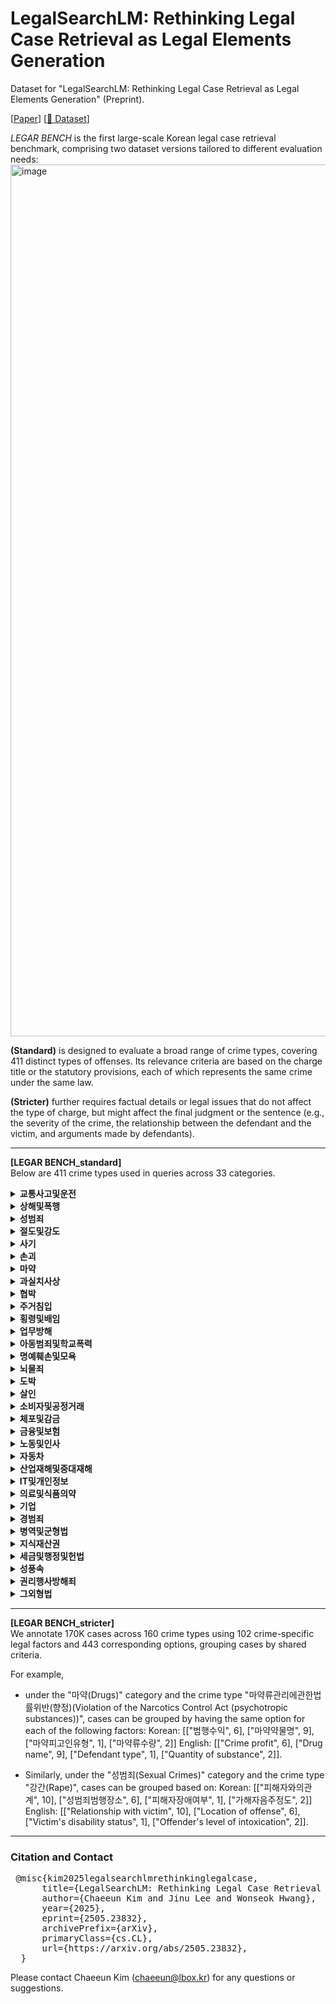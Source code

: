 # LegalSearchLM: Rethinking Legal Case Retrieval as Legal Elements Generation

Dataset for "LegalSearchLM: Rethinking Legal Case Retrieval as Legal Elements Generation" (Preprint).  

[[Paper](https://arxiv.org/abs/2505.23832)] [[🤗 Dataset](https://huggingface.co/datasets/Chaeeun-Kim/LEGAR_BENCH)]

*LEGAR BENCH* is the first large-scale Korean legal case retrieval benchmark, comprising two dataset versions tailored to different evaluation needs:
<img width="1395" alt="image" src="https://github.com/user-attachments/assets/ab0ba6ac-63dc-4dc5-a29d-088c63ad7fa8" />

**(Standard)** is designed to evaluate a broad range of crime types, covering 411 distinct types of offenses. Its relevance criteria are based on the charge title or the statutory provisions, each of which represents the same crime under the same law.  

**(Stricter)**  further requires factual details or legal issues that do not affect the type of charge, but might affect the final judgment or the sentence (e.g., the severity of the crime, the relationship between the defendant and the victim, and arguments made by defendants).


-----
**[LEGAR BENCH_standard]**  
Below are 411 crime types used in queries across 33 categories. 
<details> 
<summary><strong>교통사고및운전</strong></summary> 
<br>
  
| crime type    | 
|--------------------|
|  도로교통법위반(음주운전)  |
|  도로교통법위반(음주측정거부)  |
|  특정범죄가중처벌등에관한법률위반(도주치상)  |
|  도로교통법위반(사고후미조치)  |
|  특정범죄가중처벌등에관한법률위반(위험운전치상)  |
|  도로교통법위반(무면허운전)  |
|  교통사고처리특례법위반(치상)  |
|  특정범죄가중처벌등에관한법률위반(운전자폭행등)  |
|  교통사고처리특례법위반(치사)  |
|  도로교통법위반(공동위험행위)  |
|  특정범죄가중처벌등에관한법률위반(위험운전치사)  |
|  특정범죄가중처벌등에관한법률위반(어린이보호구역치상)  |
|  특정범죄가중처벌등에관한법률위반(어린이보호구역치사)  |
</details>

<details> 
<summary><strong>상해및폭행</strong></summary> 
<br>

| crime type    | 
|--------------------|
|  특수상해  |
|  폭행  |
|  상해  |
|  폭력행위등처벌에관한법률위반(폭행)  |
|  폭력행위등처벌에관한법률위반(상해)  |
|  특수폭행  |
|  특수상해미수  |
|  폭력행위등처벌에관한법률위반(단체등의구성·활동)  |
|  특수폭행치상  |
|  폭행치사  |
|  폭행치상  |
|  존속상해  |
|  상습폭행  |
|  상해치사  |
|  상습상해  |
|  존속폭행  |
|  폭력행위등처벌에관한법률위반(폭행재범)  |
|  폭력행위등처벌에관한법률위반(상해재범)  |
|  특수존속폭행  |
|  중상해  |
|  상습특수상해  |
|  폭력행위등처벌에관한법률위반(존속상해)  |
|  존속폭행치상  |
|  상습존속폭행  |
|  상습특수폭행  |
|  존속폭행치사  |
|  상해미수  |
|  특수존속상해  |
|  폭력행위등처벌에관한법률위반(존속폭행)  |
|  폭력행위등처벌에관한법률위반(존속상해재범)  |
|  폭력행위등처벌에관한법률위반(존속폭행재범)  |
</details>

<details> 
<summary><strong>성범죄</strong></summary> 
<br>

| crime type    | 
|--------------------|
|  성매매알선등행위의처벌에관한법률위반(성매매알선등)  |
|  강제추행  |
|  성폭력범죄의처벌등에관한특례법위반(카메라등이용촬영)  |
|  성폭력범죄의처벌등에관한특례법위반(촬영물등이용협박)  |
|  아동·청소년의성보호에관한법률위반(성착취물소지등)  |
|  성폭력범죄의처벌등에관한특례법위반(공중밀집장소에서의추행)  |
|  성폭력범죄의처벌등에관한특례법위반(장애인위계등간음)  |
|  성폭력범죄의처벌등에관한특례법위반(장애인위계등추행)  |
|  아동·청소년의성보호에관한법률위반(강제추행)  |
|  성폭력범죄의처벌등에관한특례법위반(장애인강제추행)  |
|  준강제추행  |
|  강간  |
|  성폭력범죄의처벌등에관한특례법위반(비밀준수등)  |
|  미성년자의제강간  |
|  준강간  |
|  미성년자의제유사강간  |
|  강간미수  |
|  주거침입강제추행  |
|  성폭력범죄의처벌등에관한특례법위반(장애인준강제추행)  |
|  성폭력범죄의처벌등에관한특례법위반(13세미만미성년자강제추행)  |
|  유사강간상해치상  |
|  성폭력범죄의처벌등에관한특례법위반(13세미만미성년자위계등추행)  |
|  성폭력범죄의처벌등에관한특례법위반(특수강간)  |
|  성폭력범죄의처벌등에관한특례법위반(업무상위력등에의한추행)  |
|  성폭력범죄의처벌등에관한특례법위반(카메라등이용촬영물반포등)  |
|  성폭력범죄의처벌등에관한특례법위반(통신매체이용음란)  |
|  유사강간  |
|  아동·청소년의성보호에관한법률위반(성매수등)  |
|  준강간미수  |
|  강간상해치상  |
|  성폭력범죄의처벌등에관한특례법위반(친족관계에의한준강제추행)  |
|  아동·청소년의성보호에관한법률위반(강간)  |
|  아동·청소년의성보호에관한법률위반(강간등상해치상)  |
|  성폭력범죄의처벌등에관한특례법위반(친족관계에의한강간)  |
|  강제추행상해치상  |
|  아동·청소년의성보호에관한법률위반(준강제추행)  |
|  성폭력범죄의처벌등에관한특례법위반(친족관계에의한강제추행)  |
|  아동·청소년의성보호에관한법률위반(준강간)  |
|  아동·청소년의성보호에관한법률위반(성착취물제작등)  |
|  주거침입강간  |
|  성폭력범죄의처벌등에관한특례법위반(카메라등이용촬영물소지등)  |
|  강간미수상해치상  |
|  스토킹범죄의처벌등에관한법률위반스토킹처벌  |
|  성폭력범죄의처벌등에관한특례법위반(성적목적다중이용장소침입)  |
|  강제추행미수상해치상  |
|  주거침입준강제추행  |
|  유사강간미수  |
|  성폭력범죄의처벌등에관한특례법위반(촬영물등이용강요)  |
|  성매매알선등행위의처벌에관한법률위반(성매매광고)  |
|  야간주거침입절도강간  |
|  야간주거침입절도미수강간  |
|  특수강도강간  |
|  특수강도미수강간  |
|  준유사강간  |
|  특수강도강제추행  |
|  성폭력범죄의처벌등에관한특례법위반(특수강제추행)  |
|  스토킹범죄의처벌등에관한법률위반잠정조치불이행  |
|  성폭력범죄의처벌등에관한특례법위반(상습카메라등이용촬영·반포등)  |
|  성매매알선등행위의처벌에관한법률위반(성매매)  |
|  미성년자의제강간예비음모  |
|  아동·청소년의성보호에관한법률위반(성착취물배포등)  |
|  성폭력범죄의처벌등에관한특례법위반(강간등상해치상)  |
|  성폭력범죄의처벌등에관한특례법위반(13세미만미성년자준강간)  |
|  성폭력범죄의처벌등에관한특례법위반(13세미만미성년자유사성행위)  |
|  성폭력범죄의처벌등에관한특례법위반(13세미만미성년자강간)  |
|  성폭력범죄의처벌등에관한특례법위반(13세미만미성년자준강제추행)  |
|  성폭력범죄의처벌등에관한특례법위반(장애인준유사성행위)  |
|  아동·청소년의성보호에관한법률위반(영리목적성착취물판매등)  |
|  성폭력범죄의처벌등에관한특례법위반(장애인준강간)  |
|  성폭력범죄의처벌등에관한특례법위반(특수준강간)  |
|  성폭력범죄의처벌등에관한특례법위반(영리목적카메라등이용촬영물반포등)  |
|  성폭력범죄의처벌등에관한특례법위반(장애인강간)  |
|  주거침입준유사강간  |
|  성폭력범죄의처벌등에관한특례법위반(13세미만미성년자위계등유사성행위)  |
|  성폭력범죄의처벌등에관한특례법위반(13세미만미성년자위계등간음)  |
|  주거침입유사강간  |
|  아동·청소년의성보호에관한법률위반(유사성행위)  |
|  특수절도강제추행  |
|  미성년자의제강제추행  |
|  강제추행미수  |
|  성폭력범죄의처벌등에관한특례법위반(친족관계에의한준강간)  |
|  아동·청소년의성보호에관한법률위반(위계등추행)  |
|  아동·청소년의성보호에관한법률위반(준유사성행위)  |
|  아동·청소년의성보호에관한법률위반(장애인간음)  |
|  아동·청소년의성보호에관한법률위반(강간등살인치사)  |
|  특수강도유사강간  |
|  성폭력범죄의처벌등에관한특례법위반(장애인유사성행위)  |
|  특수절도미수강제추행  |
|  준강제추행미수  |
|  주거침입준강간  |
|  성폭력범죄의처벌등에관한특례법위반(강간등살인치사)  |
|  아동·청소년의성보호에관한법률위반(위계등간음)  |
|  준유사강간미수  |
|  특수절도강간  |
|  특수절도미수강간  |
|  아동·청소년의성보호에관한법률위반(장애인추행)  |
|  준강제추행미수상해치상  |
|  야간주거침입절도강제추행  |
|  야간주거침입절도미수강제추행  |
|  피감독자간음  |
|  특수절도준강간  |
|  유사강간미수상해치상  |
|  특수강도미수강제추행  |
|  성폭력범죄의처벌등에관한특례법위반(특수준강제추행)  |
|  준강제추행상해치상  |
|  미성년자간음  |
|  준강간상해치상  |
|  준유사강간상해치상  |
|  성폭력범죄의처벌등에관한특례법위반(13세미만미성년자준유사성행위)  |
|  성폭력범죄의처벌등에관한특례법위반(허위영상물편집등)  |
|  성폭력범죄의처벌등에관한특례법위반(허위영상물반포등)  |
|  아동·청소년의성보호에관한법률위반(성착취목적대화등)  |
|  특수절도준강제추행  |
|  아동·청소년의성보호에관한법률위반(16세미만아동·청소년추행)  |
|  성폭력범죄의처벌등에관한특례법위반(영리목적허위영상물반포등)  |
|  아동·청소년의성보호에관한법률위반(16세미만아동·청소년간음)  |
|  특수강도미수유사강간  |
|  강간살인치사  |
|  특수절도미수준강제추행  |
|  피보호자간음  |
|  심신미약자간음  |
|  야간주거침입절도준강제추행  |
|  특수강도준강제추행  |
|  미성년자추행  |
|  야간주거침입절도미수준강제추행  |
|  야간주거침입절도유사강간  |
|  강간미수살인치사  |
|  심신미약자추행  |
|  아동·청소년의성보호에관한법률위반(위계등유사성행위)  |
|  준강간미수상해치상  |
|  특수절도유사강간  |
|  미성년자의제강간상해치상  |
</details>  


<details> 
<summary><strong>절도및강도</strong></summary> 
<br>

| crime type    | 
|--------------------|
|  특수절도  |
|  절도  |
|  야간건조물침입절도  |
|  절도미수  |
|  특수강도  |
|  야간주거침입절도미수  |
|  특수절도미수  |
|  야간주거침입절도  |
|  상습절도  |
|  강도  |
|  강도상해  |
|  야간건조물침입절도미수  |
|  강도강간  |
|  준강도  |
|  준특수강도  |
|  상습특수절도  |
|  특수강도미수  |
|  상습야간주거침입절도  |
|  야간방실침입절도  |
|  야간방실침입절도미수  |
|  강도살인  |
|  야간선박침입절도  |
|  강도예비  |
|  강도음모  |
|  상습야간건조물침입절도  |
|  강도미수  |
|  강도치상  |
|  강도살인미수  |
|  상습절도미수  |
|  준강도미수  |
|  강도치사  |
|  상습특수절도미수  |
|  야간선박침입절도미수  |
|  준특수강도미수  |
|  강도강간미수  |
|  상습야간건조물침입절도미수  |
|  상습야간방실침입절도  |
|  상습야간주거침입절도미수  |
</details>

<details> 
<summary><strong>사기</strong></summary> 
<br>

| crime type    | 
|--------------------|
|  사기  |
|  폭력행위등처벌에관한법률위반(공갈)  |
|  사기미수  |
|  컴퓨터등사용사기  |
|  특정경제범죄가중처벌등에관한법률위반(사기)  |
|  여신전문금융업법위반  |
|  공갈  |
|  공갈미수  |
|  상습사기  |
|  상습공갈  |
|  준사기  |
|  편의시설부정이용  |
|  특정경제범죄가중처벌등에관한법률위반(공갈)  |
|  컴퓨터등사용사기미수  |
|  특수공갈  |
|  특수공갈미수  |
|  상습준사기  |
|  준사기미수  |
|  상습공갈미수  |
|  폭력행위등처벌에관한법률위반(공갈재범)  |
|  상습사기미수  |
</details>


<details> 
<summary><strong>손괴</strong></summary> 
<br>

| crime type    | 
|--------------------|
|  재물손괴  |
|  특수재물손괴  |
|  폭력행위등처벌에관한법률위반(재물손괴)  |
|  재물손괴미수  |
|  폭력행위등처벌에관한법률위반(재물손괴재범)  |
</details>

<details> 
<summary><strong>마약</strong></summary> 
<br>

| crime type    | 
|--------------------|
|  마약류관리에관한법률위반(향정)  |
|  마약류관리에관한법률위반(대마)  |
|  마약류관리에관한법률위반(마약)  |
|  마약류관리에관한법률위반임시마약류향정  |
|  마약류관리에관한법률위반임시마약류대마  |
</details>


<details> 
<summary><strong>과실치사상</strong></summary> 
<br>

| crime type    | 
|--------------------|
|  업무상과실치사  |
|  업무상과실치상  |
|  과실치상  |
|  중과실치상  |
|  과실치사  |
|  중과실치사  |
</details>



<details> 
<summary><strong>협박</strong></summary> 
<br>

| crime type    | 
|--------------------|
|  협박  |
|  특수협박  |
|  폭력행위등처벌에관한법률위반(협박)  |
|  특수존속협박  |
|  특수협박미수  |
|  존속협박  |
|  상습협박  |
|  상습존속협박  |
|  협박미수  |
|  폭력행위등처벌에관한법률위반(협박재범)  |
|  상습특수협박  |
</details>



<details> 
<summary><strong>주거침입</strong></summary> 
<br>

| crime type    | 
|--------------------|
|  주거침입  |
|  건조물침입  |
|  퇴거불응  |
|  폭력행위등처벌에관한법률위반(주거침입)  |
|  특수주거침입  |
|  주거침입미수  |
|  건조물침입미수  |
|  특수건조물침입  |
|  방실침입  |
|  폭력행위등처벌에관한법률위반(퇴거불응)  |
|  특수건조물침입미수  |
|  특수주거침입미수  |
|  폭력행위등처벌에관한법률위반(주거침입재범)  |
|  방실침입미수  |
|  특수방실침입  |
</details>


<details> 
<summary><strong>횡령및배임</strong></summary> 
<br>

| crime type    | 
|--------------------|
|  횡령  |
|  점유이탈물횡령  |
|  배임  |
|  업무상배임  |
|  특정경제범죄가중처벌등에관한법률위반(배임)  |
|  배임증재  |
|  업무상횡령  |
|  특정경제범죄가중처벌등에관한법률위반(횡령)  |
|  배임수재  |
|  업무상배임미수  |
|  배임수재미수  |
|  횡령미수  |
|  배임미수  |
|  배임증재미수  |
|  업무상횡령미수  |
</details>



<details> 
<summary><strong>업무방해</strong></summary> 
<br>

| crime type    | 
|--------------------|
|  공무집행방해  |
|  공용물건손상  |
|  공용물건은닉  |
|  특수공무집행방해  |
|  특수공무집행방해치상  |
|  공용서류손상  |
|  위계공무집행방해  |
|  공용서류은닉  |
|  특수공용물건손상  |
|  공용서류무효  |
|  공용물건무효  |
|  공용전자기록등손상  |
|  특수공무집행방해치사  |
</details>


<details> 
<summary><strong>아동범죄및학교폭력</strong></summary> 
<br>

| crime type    | 
|--------------------|
|  청소년보호법위반  |
|  아동복지법위반(아동학대)  |
|  아동학대범죄의처벌등에관한특례법위반(아동학대살해)  |
|  아동복지법위반(아동유기·방임)  |
|  아동학대범죄의처벌등에관한특례법위반(아동학대치사)  |
|  아동복지법위반(상습아동학대)  |
|  아동복지법위반(상습아동유기·방임)  |
|  아동학대범죄의처벌등에관한특례법위반(아동복지시설종사자등의아동학대)  |
|  학교폭력예방및대책에관한법률위반  |
|  아동학대범죄의처벌등에관한특례법위반(아동학대중상해)  |
</details>

<details> 
<summary><strong>명예훼손및모욕</strong></summary> 
<br>

| crime type    | 
|--------------------|
|  정보통신망이용촉진및정보보호등에관한법률위반허위적시명예훼손  |
|  모욕  |
|  사실적시명예훼손  |
|  허위적시명예훼손  |
|  출판물에의한명예훼손  |
|  정보통신망이용촉진및정보보호등에관한법률위반(음란물유포)  |
|  정보통신망이용촉진및정보보호등에관한법률위반(정보통신망침해등)  |
|  정보통신망이용촉진및정보보호등에관한법률위반사실적시명예훼손  |
</details>


<details> 
<summary><strong>뇌물죄</strong></summary> 
<br>

| crime type    | 
|--------------------|
|  뇌물공여  |
|  뇌물수수  |
|  특정범죄가중처벌등에관한법률위반(뇌물)  |
</details>


<details> 
<summary><strong>도박</strong></summary> 
<br>

| crime type    | 
|--------------------|
|  도박공간개설  |
|  국민체육진흥법위반(도박개장등)  |
|  상습도박  |
|  게임산업진흥에관한법률위반  |
|  도박장소개설  |
|  국민체육진흥법위반(도박등)  |
|  도박  |
</details>

<details> 
<summary><strong>살인</strong></summary> 
<br>

| crime type    | 
|--------------------|
|  살인미수  |
|  살인  |
</details>


<details> 
<summary><strong>소비자및공정거래</strong></summary> 
<br>
  
| crime type    | 
|--------------------|
|  독점규제및공정거래에관한법률위반  |
</details>


<details> 
<summary><strong>체포및감금</strong></summary> 
<br>
  
| crime type    | 
|--------------------|
|  감금  |
</details>


<details> 
<summary><strong>금융및보험</strong></summary> 
<br>
  
| crime type    | 
|--------------------|
| 전자금융거래법위반   | 
| 유사수신행위의규제에관한법률위반  |
| 금융실명거래및비밀보장에관한법률위반   | 
| 보험사기방지특별법위반         | 
| 범죄수익은닉의규제및처벌등에관한법률위반         |
</details>

<details> 
<summary><strong>노동및인사</strong></summary> 
<br>
  
| crime type    | 
|--------------------|
| 근로자퇴직급여보장법위반        | 
| 최저임금법위반         | 
| 근로기준법위반(금품청산)         | 
| 근로기준법위반(근로조건명시)   | 
| 근로기준법위반(취업규칙작성변경)  | 
| 근로기준법위반(해고의예고)    | 
| 근로기준법위반(휴일보장) |
| 근로기준법위반(임금지급)   | 
| 근로기준법위반(중간착취의배제)  | 
| 근로기준법위반(휴업수당지급) | 
| 근로기준법위반(가산임금지급) | 
| 근로기준법위반(위약예정금지) | 
| 근로기준법위반(임산부보호) | 
| 근로기준법위반(직장내괴롭힘발생시조치) | 
| 근로기준법위반(연차유급휴가지급) | 
| 근로기준법위반(폭력행위등의금지) |
| 근로기준법위반(취업방해의금지) | 
| 근로기준법위반(부당노동행위) | 
| 근로기준법위반(휴식시간제공) |
| 근로기준법위반(법정근로시간) | 
| 근로기준법위반(야간근로휴일근로) | 
| 근로기준법위반(노동조합의보호요건) | 
| 근로기준법위반(폭행의금지) | 
| 근로기준법위반(해고등의제한) | 
| 근로기준법위반(연장근로의제한) | 
| 근로기준법위반(생리휴가지급) | 
</details>


<details> 
<summary><strong>자동차</strong></summary> 
<br>

| crime type    | 
|--------------------|
| 자동차관리법위반       | 
| 자동차손해배상보장법위반        |
</details>

<details> 
<summary><strong>산업재해및중대재해</strong></summary> 
<br>
  
| crime type    | 
|--------------------|
| 산업안전보건법위반(안전조치) |
| 산업안전보건법위반(안전보건조치) |
| 산업안전보건법위반(산업재해예방조치의무) |
| 산업안전보건법위반(보건조치) |
| 산업재해보상보험법위반 |
| 중대재해처벌등에관한법률위반 |
</details>


<details> 
<summary><strong>IT및개인정보</strong></summary> 
<br>

| crime type    | 
|--------------------|
| 개인정보보호법위반 |
| 통신비밀보호법위반 |
</details>


<details> 
<summary><strong>의료및식품의약</strong></summary> 
<br>

| crime type    | 
|--------------------|
|약사법위반(약국개설금지)|
|약사법위반((약국개설자가아님에도)의약품판매등)|
|약사법위반(무허가,무신고의약품수입등)|
|식품위생법위반(식품또는식품첨가물에관한기준및규격)|
|약사법위반(점포이외의장소에서의약품판매)|
|식품위생법위반(영업자등준수사항위반)|
|식품위생법위반(위해식품등의판매등)|
|식품위생법위반(접객행위알선)|
|약사법위반(의약품유사광고등)|
|약사법위반(유통체계확립및판매질서유지의무위반)|
|약사법위반(허가,신고미이행)|
|약사법위반(의약품과장광고등)|
|식품위생법위반(시설기준위반)|
|식품위생법위반(무허가,무신고영업등)|
|약사법위반(무허가,무신고의약품판매등)|
|약사법위반(무면허의약품조제)|
|약사법위반(의약외품)|
|약사법위반(약사면허대여)|
|약사법위반(유해/위해의약품판매등)|
|약사법위반(유해/위해의약외품판매등)|
|약사법위반(담합행위)|
|식품위생법위반(영업허가등(허가,등록,신고))|
|약사법위반(약국이중개설)|
</details>

<details> 
<summary><strong>기업</strong></summary> 
<br>
  
| crime type    | 
|--------------------|
|부정경쟁방지및영업비밀보호에관한법률위반(영업비밀누설등)|
|자본시장과금융투자업에관한법률위반|
|부정경쟁방지및영업비밀보호에관한법률위반(영업비밀국외누설등)|
</details>


<details> 
<summary><strong>경범죄</strong></summary> 
<br>

| crime type    | 
|--------------------|
| 경범죄처벌법위반 |
</details>


<details> 
<summary><strong>병역및군형법</strong></summary> 
<br>

| crime type    | 
|--------------------|
| 병역법위반 |
| 군형법위반 | 
</details>


<details> 
<summary><strong>지식재산권</strong></summary> 
<br>

| crime type    | 
|--------------------|
| 상표법위반 |
| 저작권법위반 | 
| 특허법위반 | 
</details>

<details> 
<summary><strong>세금및행정및헌법</strong></summary> 
<br>
  
| crime type    | 
|--------------------|
|출입국관리법위반|
|공직선거법위반|
|주민등록법위반|
|국민체육진흥법위반|
|보조금관리에관한법률위반|
|조세범처벌법위반|
|변호사법위반|
|도시및주거환경정비법위반|
|국가보안법위반|
|전기통신사업법위반|
|집회및시위에관한법률위반|
|건설산업기본법위반|
|성폭력범죄의처벌및피해자보호등에관한법률위반|
|공인중개사법위반|
</details>


<details> 
<summary><strong>성풍속</strong></summary> 
<br>

| crime type    | 
|--------------------|
| 공연음란 |
</details>

<details> 
<summary><strong>권리행사방해죄</strong></summary> 
<br>

| crime type    | 
|--------------------|
|  권리행사방해  |
|  강요  |
|  폭력행위등처벌에관한법률위반(강요)  |
|  강제집행면탈  |
|  특수강요  |
</details>

<details> 
<summary><strong>그외형법</strong></summary> 
<br>

| crime type    | 
|--------------------|
|  무고  |
|  범인도피  |
|  위증  |
|  일반교통방해  |
|  범인은닉  |
|  업무상실화  |
|  도주  |
|  실화  |
|  기차교통방해  |
|  전차교통방해  |
</details>

----

**[LEGAR BENCH_stricter]**  
We annotate 170K cases across 160 crime types using 102 crime-specific legal factors and 443 corresponding options, grouping cases by shared criteria.

For example,

- under the "마약(Drugs)" category and the crime type "마약류관리에관한법률위반(향정)(Violation of the Narcotics Control Act (psychotropic substances))", cases can be grouped by having the same option for each of the following factors:
Korean: [["범행수익", 6], ["마약약물명", 9], ["마약피고인유형", 1], ["마약류수량", 2]]
English: [["Crime profit", 6], ["Drug name", 9], ["Defendant type", 1], ["Quantity of substance", 2]].

- Similarly, under the "성범죄(Sexual Crimes)" category and the crime type "강간(Rape)", cases can be grouped based on:
Korean: [["피해자와의관계", 10], ["성범죄범행장소", 6], ["피해자장애여부", 1], ["가해자음주정도", 2]]
English: [["Relationship with victim", 10], ["Location of offense", 6], ["Victim's disability status", 1], ["Offender's level of intoxication", 2]].

----

### Citation and Contact

<pre> @misc{kim2025legalsearchlmrethinkinglegalcase,
      title={LegalSearchLM: Rethinking Legal Case Retrieval as Legal Elements Generation}, 
      author={Chaeeun Kim and Jinu Lee and Wonseok Hwang},
      year={2025},
      eprint={2505.23832},
      archivePrefix={arXiv},
      primaryClass={cs.CL},
      url={https://arxiv.org/abs/2505.23832},
  } </pre>


Please contact Chaeeun Kim (chaeeun@lbox.kr) for any questions or suggestions.


